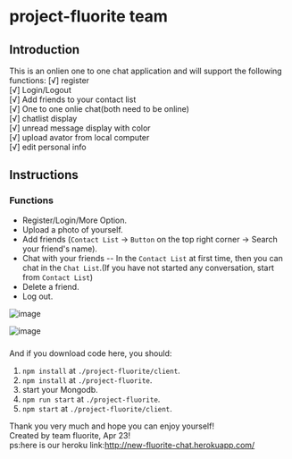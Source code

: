 # project-fluorite team

## Introduction
This is an onlien one to one chat application and will support the following functions:
[√] register  
[√] Login/Logout  
[√] Add friends to your contact list  
[√] One to one onlie chat(both need to be online)  
[√] chatlist display  
[√] unread message display with color  
[√] upload avator from local computer  
[√] edit personal info  


## Instructions

### Functions
* Register/Login/More Option.
* Upload a photo of yourself.
* Add friends (`Contact List` -> `Button` on the top right corner -> Search your friend's name).
* Chat with your friends -- In the `Contact List` at first time, then you can chat in the `Chat List`.(If you have not started any conversation, start from `Contact List`)
* Delete a friend.
* Log out.


![image](https://github.com/tcsx/project-fluorite/blob/master/showFunction1.gif) 

![image](https://github.com/tcsx/project-fluorite/blob/master/showFunction2.gif)  
### 
And if you download code here, you should:  
1. `npm install` at `./project-fluorite/client`.
2. `npm install` at `./project-fluorite`.
3. start your Mongodb.
4. `npm run start` at `./project-fluorite`.
5. `npm start` at `./project-fluorite/client`.

Thank you very much and hope you can enjoy yourself!  
Created by team fluorite, Apr 23!  
ps:here is our heroku link:http://new-fluorite-chat.herokuapp.com/
